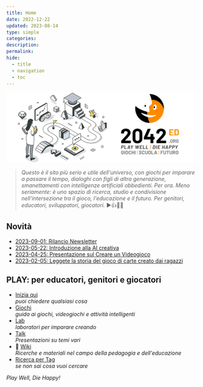 ```yaml
---
title: Home
date: 2022-12-22
updated: 2023-08-14
type: simple
categories: 
description: 
permalink: 
hide:
  - title
  - navigation
  - toc
---
```

![2042 logo](assets/logo/header_2042ed.webp)

> _Questo è il sito più serio e utile dell'universo, con giochi per imparare a passare il tempo, dialoghi con figli di altra generazione, smanettamenti con intelligenze artificiali obbedienti. Per ora._
> _Meno seriamente: è uno spazio di ricerca, studio e condivisione nell'intersezione tra il gioco, l'educazione e il futuro. Per genitori, educatori, sviluppatori, giocatori._
> ▶️👍🎲😊

## Novità

- [2023-09-01: Rilancio Newsletter](https://2042.substack.com)
- [2023-05-22: Introduzione alla AI creativa](learn/talk/generative-ai-intro.md)
- [2023-04-25: Presentazione sul Creare un Videogioco](learn/talk/creare-un-videogioco.md)
- [2023-02-05: Leggete la storia del gioco di carte creato dai ragazzi](lab/jam/arkombat.md)

## PLAY: per educatori, genitori e giocatori
<div class="grid cards" markdown>

- [Inizia qui](about/faq.md)  
*puoi chiedere qualsiasi cosa*  
- [Giochi](played/index.md)  
*guida ai giochi, videogiochi e attività intelligenti*  
- [Lab](lab/index.md)  
*laboratori per imparare creando*  
- [Talk](learn/talk/index.md)  
_Presentazioni su temi vari_
- 📖 [Wiki](wiki/index.md)  
_Ricerche e materiali nel campo della pedagogia e dell'educazione_
- [Ricerca per Tag](played/tags.md)  
*se non sai cosa vuoi cercare*  

</div>


_Play Well, Die Happy!_
